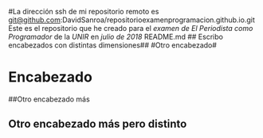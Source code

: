 #La dirección ssh de mi repositorio remoto es git@github.com:DavidSanroa/repositorioexamenprogramacion.github.io.git
Este es el repositorio que he creado para el *examen de El Periodista como Programador* de la _UNIR_ en *julio de 2018*
README.md ## Escribo encabezados con distintas dimensiones## #Otro encabezado#
# Encabezado
##Otro encabezado más
## Otro encabezado más pero distinto
